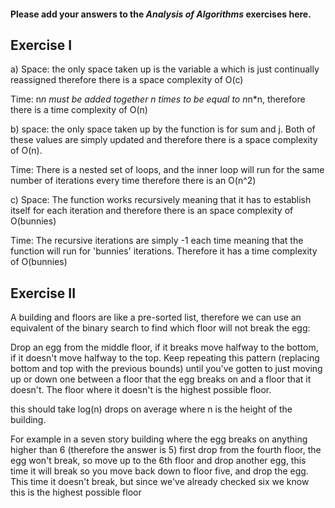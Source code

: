 #### Please add your answers to the ***Analysis of  Algorithms*** exercises here.

## Exercise I

a) Space: the only space taken up is the variable a which is just continually reassigned
therefore there is a space complexity of O(c)

Time: n*n must be added together n times to be equal to n*n*n, therefore there is a time
complexity of O(n)

b) space: the only space taken up by the function is for sum and j. Both of these values
are simply updated and therefore there is a space complexity of O(n).

Time: There is a nested set of loops, and the inner loop will run for the same number of
iterations every time therefore there is an O(n^2)


c) Space: The function works recursively meaning that it has to establish itself for each
iteration and therefore there is an space complexity of O(bunnies)

Time: The recursive iterations are simply -1 each time meaning that the function will run
for 'bunnies' iterations. Therefore it has a time complexity of O(bunnies)

## Exercise II
A building and floors are like a pre-sorted list, therefore we can use an equivalent of
the binary search to find which floor will not break the egg:

Drop an egg from the middle floor, if it breaks move halfway to the bottom, if it
doesn't move halfway to the top. Keep repeating this pattern (replacing bottom and
top with the previous bounds) until you've gotten to just moving up or down one between
a floor that the egg breaks on and a floor that it doesn't. The floor where it doesn't
is the highest possible floor.

this should take log(n) drops on average where n is the height of the building.

For example in a seven story building where the egg breaks on anything higher than 6
(therefore the answer is 5) first drop from the fourth floor, the egg won't break, so
move up to the 6th floor and drop another egg, this time it will break so you move back down
to floor five, and drop the egg. This time it doesn't break, but since we've already checked
six we know this is the highest possible floor 
